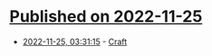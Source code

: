 # [Published on 2022-11-25](index.md)

* [2022-11-25, 03:31:15](https://news.ycombinator.com/item?id=33738879) - [Craft](https://paulstamatiou.com/craft/)
